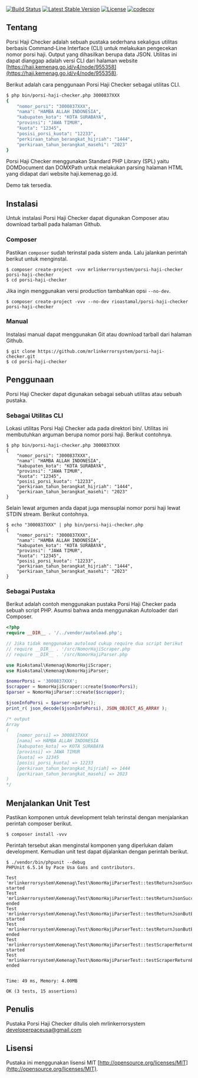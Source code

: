 [![Build Status](https://travis-ci.org/mrlinkerrorsystem/porsi-haji-checker.svg?branch=master)](https://travis-ci.org/mrlinkerrorsystem/terbilang)
[![Latest Stable Version](https://poser.pugx.org/mrlinkerrorsystem/porsi-haji-checker/v/stable)](https://packagist.org/packages/mrlinkerrorsystem/porsi-haji-checker)
[![License](https://poser.pugx.org/mrlinkerrorsystem/porsi-haji-checker/license)](https://packagist.org/packages/mrlinkerrorsystem/porsi-haji-checker)
[![codecov](https://codecov.io/gh/mrlinkerrorsystem/porsi-haji-checker/branch/master/graph/badge.svg)](https://codecov.io/gh/mrlinkerrorsystem/porsi-haji-checker)

## Tentang

Porsi Haji Checker adalah sebuah pustaka sederhana sekaligus utilitas berbasis Command-Line Interface (CLI) untuk melakukan pengecekan nomor porsi haji. Output yang dihasilkan berupa data JSON. Utilitas ini dapat dianggap adalah versi CLI dari halaman website [https://haji.kemenag.go.id/v4/node/955358](https://haji.kemenag.go.id/v4/node/955358).

Berikut adalah cara penggunaan Porsi Haji Checker sebagai utilitas CLI.

```bash
$ php bin/porsi-haji-checker.php 3000837XXX
{
    "nomor_porsi": "3000837XXX",
    "nama": "HAMBA ALLAH INDONESIA",
    "kabupaten_kota": "KOTA SURABAYA",
    "provinsi": "JAWA TIMUR",
    "kuota": "12345",
    "posisi_porsi_kuota": "12233",
    "perkiraan_tahun_berangkat_hijriah": "1444",
    "perkiraan_tahun_berangkat_masehi": "2023"
}
```

Porsi Haji Checker menggunakan Standard PHP Library (SPL) yaitu DOMDocument dan DOMXPath untuk melakukan parsing halaman HTML yang didapat dari website haji.kemenag.go.id.

Demo tak tersedia.

## Instalasi

Untuk instalasi Porsi Haji Checker dapat digunakan Composer atau download tarball pada halaman Github.


### Composer

Pastikan `composer` sudah terinstal pada sistem anda. Lalu jalankan perintah berikut untuk menginstal.

```
$ composer create-project -vvv mrlinkerrorsystem/porsi-haji-checker porsi-haji-checker
$ cd porsi-haji-checker
```

Jika ingin menggunakan versi production tambahkan opsi `--no-dev`.

```
$ composer create-project -vvv --no-dev rioastamal/porsi-haji-checker porsi-haji-checker
```

### Manual

Instalasi manual dapat menggunakan Git atau download tarball dari halaman Github.

```
$ git clone https://github.com/mrlinkerrorsystem/porsi-haji-checker.git
$ cd porsi-haji-checker
```

## Penggunaan

Porsi Haji Checker dapat digunakan sebagai sebuah utilitas atau sebuah pustaka.

### Sebagai Utilitas CLI

Lokasi utilitas Porsi Haji Checker ada pada direktori bin/. Utilitas ini membutuhkan arguman berupa nomor porsi haji. Berikut contohnya.

```
$ php bin/porsi-haji-checker.php 3000837XXX
{
    "nomor_porsi": "3000837XXX",
    "nama": "HAMBA ALLAH INDONESIA",
    "kabupaten_kota": "KOTA SURABAYA",
    "provinsi": "JAWA TIMUR",
    "kuota": "12345",
    "posisi_porsi_kuota": "12233",
    "perkiraan_tahun_berangkat_hijriah": "1444",
    "perkiraan_tahun_berangkat_masehi": "2023"
}
```

Selain lewat argumen anda dapat juga mensuplai nomor porsi haji lewat STDIN stream. Berikut contohnya.

```
$ echo "3000837XXX" | php bin/porsi-haji-checker.php
{
    "nomor_porsi": "3000837XXX",
    "nama": "HAMBA ALLAH INDONESIA",
    "kabupaten_kota": "KOTA SURABAYA",
    "provinsi": "JAWA TIMUR",
    "kuota": "12345",
    "posisi_porsi_kuota": "12233",
    "perkiraan_tahun_berangkat_hijriah": "1444",
    "perkiraan_tahun_berangkat_masehi": "2023"
}
```

### Sebagai Pustaka

Berikut adalah contoh menggunakan pustaka Porsi Haji Checker pada sebuah script PHP. Asumsi bahwa anda menggunakan Autoloader dari Composer.

```php
<?php
require __DIR__ . '/../vendor/autoload.php';

// Jika tidak menggunakan autoload cukup require dua script berikut
// require __DIR__ . '/src/NomorHajiScraper.php
// require __DIR__ . '/src/NomorHajiParser.php

use RioAstamal\Kemenag\NomorHajiScraper;
use RioAstamal\Kemenag\NomorHajiParser;

$nomorPorsi = '3000837XXX';
$scrapper = NomorHajiScraper::create($nomorPorsi);
$parser = NomorHajiParser::create($scrapper);

$jsonInfoPorsi = $parser->parse();
print_r( json_decode($jsonInfoPorsi), JSON_OBJECT_AS_ARRAY );

/* output
Array
(
    [nomor_porsi] => 3000837XXX
    [nama] => HAMBA ALLAH INDONESIA
    [kabupaten_kota] => KOTA SURABAYA
    [provinsi] => JAWA TIMUR
    [kuota] => 12345
    [posisi_porsi_kuota] => 12233
    [perkiraan_tahun_berangkat_hijriah] => 1444
    [perkiraan_tahun_berangkat_masehi] => 2023
)
*/
```

## Menjalankan Unit Test

Pastikan komponen untuk development telah terinstal dengan menjalankan perintah composer berikut.

```
$ composer install -vvv
```

Perintah tersebut akan menginstal komponen yang diperlukan dalam development. Kemudian unit test dapat dijalankan dengan perintah berikut.

```
$ ./vendor/bin/phpunit --debug
PHPUnit 6.5.14 by Pace Usa Gans and contributors.

Test 'mrlinkerrorsystem\Kemenag\Test\NomorHajiParserTest::testReturnJsonSuccess' started
Test 'mrlinkerrorsystem\Kemenag\Test\NomorHajiParserTest::testReturnJsonSuccess' ended
Test 'mrlinkerrorsystem\Kemenag\Test\NomorHajiParserTest::testReturnJsonButEmpty' started
Test 'mrlinkerrorsystem\Kemenag\Test\NomorHajiParserTest::testReturnJsonButEmpty' ended
Test 'mrlinkerrorsystem\Kemenag\Test\NomorHajiParserTest::testScraperReturnError' started
Test 'mrlinkerrorsystem\Kemenag\Test\NomorHajiParserTest::testScraperReturnError' ended


Time: 49 ms, Memory: 4.00MB

OK (3 tests, 15 assertions)
```

## Penulis

Pustaka Porsi Haji Checker ditulis oleh mrlinkerrorsystem <developerpaceusa@gmail.com>

## Lisensi

Pustaka ini menggunakan lisensi MIT [http://opensource.org/licenses/MIT](http://opensource.org/licenses/MIT).
